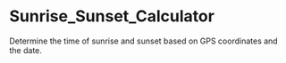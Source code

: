 # Sunrise_Sunset_Calculator
Determine the time of sunrise and sunset based on GPS coordinates and the date.
